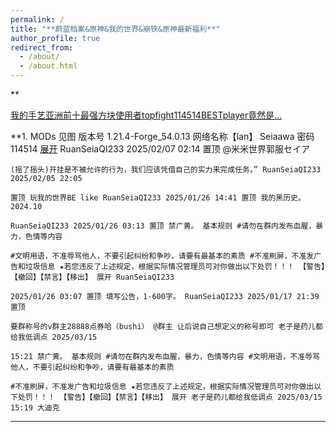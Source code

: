 ```yaml
---
permalink: /
title: "**蔚蓝档案&原神&我的世界&崩铁&原神最新福利**"
author_profile: true
redirect_from: 
  - /about/
  - /about.html
---
```


**

[我的手艺亚洲前十最强方块使用者topfight114514BESTplayer竟然是...](https://space.bilibili.com/2122051860?spm_id_from=333.337.0.0)

 **1. MODs 见图 版本号 1.21.4-Forge_54.0.13 网络名称【lan】 Seiaawa 密码 114514 [展开](https://www.bilibili.com/video/BV1hq4y1s7VH/?spm_id_from=333.337.search-card.all.click&vd_source=ba88320920b3a3ec31cc7c5d6da64813)
    RuanSeiaQI233 2025/02/07 02:14 置顶 @米米世界郭服セイア
    
    (摇了摇头)开挂是不被允许的行为，我们应该凭借自己的实力来完成任务。” RuanSeiaQI233 2025/02/05 22:05
    
    置顶 玩我的世界BE like RuanSeiaQI233 2025/01/26 14:41 置顶 我的黑历史。2024.10
    
    RuanSeiaQI233 2025/01/26 03:13 置顶 禁广黄。 基本规则 #请勿在群内发布血腥，暴力，色情等内容
    
    #文明用语，不准辱骂他人，不要引起纠纷和争吵，请要有最基本的素质 #不准刷屏，不准发广告和垃圾信息 ★若您违反了上述规定，根据实际情况管理员可对你做出以下处罚！！！ 【警告】【撤回】【禁言】【移出】 展开 RuanSeiaQI233
    
    2025/01/26 03:07 置顶 填写公告，1-600字。 RuanSeiaQI233 2025/01/17 21:39 置顶
    
    要群称号的v群主28888点券哈（bushi） @群主 让后说自己想定义的称号即可 老子是药儿都给我低调点 2025/03/15
    
    15:21 禁广黄。 基本规则 #请勿在群内发布血腥，暴力，色情等内容 #文明用语，不准辱骂他人，不要引起纠纷和争吵，请要有最基本的素质
    
    #不准刷屏，不准发广告和垃圾信息 ★若您违反了上述规定，根据实际情况管理员可对你做出以下处罚！！！ 【警告】【撤回】【禁言】【移出】 展开 老子是药儿都给我低调点 2025/03/15 15:19 大迪克
****
